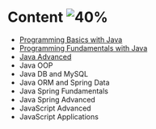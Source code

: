 # Content ![40%](https://progress-bar.dev/40)
- [Programming Basics with Java](https://github.com/salichalak/SoftUni/tree/main/Programming%20Basics)  
- [Programming Fundamentals with Java](https://github.com/salichalak/SoftUni/tree/main/Programming%20Fundamentals)  
- [Java Advanced](https://github.com/salichalak/SoftUni/tree/main/Advanced)   
- Java OOP  
- Java DB and MySQL  
- Java ORM and Spring Data  
- Java Spring Fundamentals  
- Java Spring Advanced  
- JavaScript Advanced  
- JavaScript Applications  
